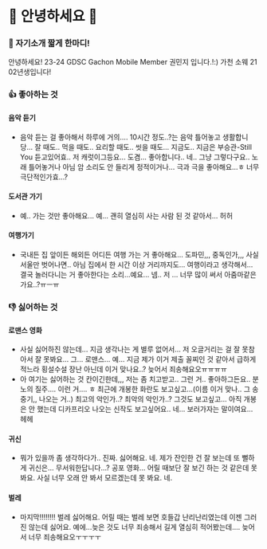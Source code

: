 # 👋 안녕하세요 👋

### 💬 자기소개 짧게 한마디!
안녕하세요! 23-24 GDSC Gachon Mobile Member 권민지 입니다.!:)
가천 소웨 21 02년생입니다! 

### 👍 좋아하는 것
#### 음악 듣기
- 음악 듣는 걸 좋아해서 하루에 거의.... 10시간 정도..?는 음악 틀어놓고 생활합니당... 잘 때도.. 먹을 때도.. 요리할 때도.. 씻을 때도... 지금도.. 지금은 부승관-Still You 듣고있어효.. 저 캐럿이그등요... 도겸... 좋아합니다.. 네.. 그냥 그렇다구요.. 노래 틀어놓거나 아님 암 소리도 안 들리게 정적이거나... 극과 극을 좋아해요...ㅎ 너무 극단적인가효...?
#### 도서관 가기
- 예.. 가는 것만 좋아해요... 예... 괜히 열심히 사는 사람 된 것 같아서... 허허
#### 여행가기
- 국내든 집 앞이든 해외든 어디든 여행 가는 거 좋아해요... 도파민,,, 중독인가,,, 사실 서울만 벗어나면.. 아님 집에서 한 시간 이상 거리까지도... 여행이라고 생각해서... 결국 놀러다니는 거 좋아한다는 소리...예요... 넴.. 저 ... 너무 많이 써서 아줌마같은가요..?ㅠㅡㅠ

### 👎 싫어하는 것
#### 로맨스 영화
- 사실 싫어하진 않는데... 지금 생각나는 게 별루 없어서... 저 오글거리는 걸 잘 못참아서 잘 못봐요... 그... 로맨스... 예... 지금 제가 이거 제출 꼴찌인 것 같아서 급하게 적느라 횡설수설 장난 아닌데 이거 맞나요..? 늦어서 죄송해요오ㅠㅠㅠㅠ
- 아 여기는 싫어하는 것 칸이긴한데,,, 저는 좀 치고받고.. 그런 거.. 좋아하그든요.. 분노의 질주.... 이런 거.... ㅎ 최근에 개봉한 화란도 보고싶고...(이름 이거 맞나.. 그 송중기,, 나오는 거..) 최고의 악인가..? 최악의 악인가..? 그것도 보고싶고... 아직 개봉은 안 했는데 디카프리오 나오는 신작도 보고싶어요.. 네... 보러가자는 말이여요... 헤헤
#### 귀신
- 뭐가 있을까 좀 생각하다가.. 진짜. 싫어해요. 네. 제가 잔인한 건 잘 보는데 또 뻘하게 귀신은... 무서워한답니다...? 공포 영화... 어릴 때보단 잘 보긴 하는 것 같은데 못봐요. 사실 너무 오래 안 봐서 모르겠는데 못 봐요. 네.
#### 벌레
- 마지막!!!!!!!! 벌레 싫어해요. 어릴 때는 벌레 보면 호들갑 난리난리였는데 이젠 그러진 않는데 싫어요. 예에...늦은 것도 너무 죄송해서 길게 열심히 적어봤는데.... 늦어서 너무 죄송해요오ㅜㅜㅜㅜ
